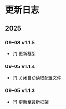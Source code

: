 # 更新日志

## 2025

### 09-08 v1.1.5

- [*] 更新框架

### 09-05 v1.1.4

- [*] 关闭自动读取配置文件

### 09-05 v1.1.3

- [*] 更新至最新框架
